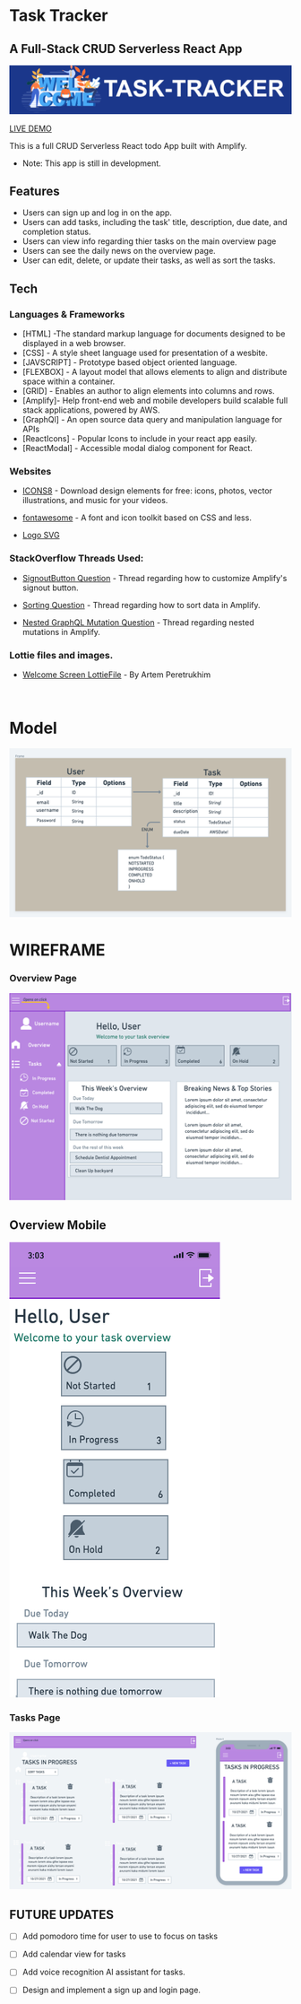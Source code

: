 # Task Tracker
## A Full-Stack CRUD Serverless React App


![](/src/img/banner.jpg)


[LIVE DEMO](https://dev.d28gfb5iu3sn51.amplifyapp.com)

This is a full CRUD Serverless React todo App built with Amplify.

- Note: This app is still in development.


## Features

- Users can sign up and log in on the app.
- Users can add tasks, including the task' title, description, due date, and completion status.
- Users can view info regarding thier tasks on the main overview page
- Users can see the daily news on the overview page.
- User can edit, delete, or update their tasks, as well as sort the tasks.

## Tech

### Languages & Frameworks

- [HTML] -The standard markup language for documents designed to be displayed in a web browser. 
- [CSS] - A style sheet language used for presentation of a wesbite.
- [JAVSCRIPT] - Prototype based object oriented language.
- [FLEXBOX] -  A layout model that allows elements to align and distribute space within a container. 
- [GRID] - Enables an author to align elements into columns and rows.
- [Amplify]- Help front-end web and mobile developers build scalable full stack applications, powered by AWS.
- [GraphQl] - An open source data query and manipulation language for APIs
- [ReactIcons] - Popular Icons to include in your react app easily.
- [ReactModal] - Accessible modal dialog component for React.

### Websites
- [ICONS8](https://icons8.com/) - Download design elements for free: icons, photos, vector illustrations, and music for your videos.

- [fontawesome](https://fontawesome.com) - A font and icon toolkit based on CSS and less.
 - [Logo SVG](https://fontawesome.com/v5.15/icons/users?style=solid)

### StackOverflow Threads Used:
- [SignoutButton Question](https://stackoverflow.com/questions/53095641/aws-amplify-react-authenticator-component-signout-button) - Thread regarding how to customize Amplify's signout button.
- [Sorting Question](https://stackoverflow.com/questions/62867425/sorting-results-in-aws-amplify-graphql-without-filtering) - Thread regarding how to sort data in Amplify.

- [Nested GraphQL Mutation Question](https://stackoverflow.com/questions/65802746/nested-graphql-mutations-with-aws-amplify-appsync) - Thread regarding nested mutations in Amplify.


### Lottie files and images.
- [ Welcome Screen LottieFile](https://lottiefiles.com/30173-welcome-screen) - By Artem Peretrukhim

<br>

# Model
![](/src/img/model.png)


 # WIREFRAME
### Overview Page
![](/src/img/overview.png)
## Overview Mobile
![](/src/img/overviewMobile.png)

### Tasks Page
![](/src/img/tasks.png)




## FUTURE UPDATES

- [ ] Add pomodoro time for user to use to focus on tasks
- [ ] Add calendar view for tasks
- [ ] Add voice recognition AI assistant for tasks.
- [ ] Design and implement a sign up and login page.







 